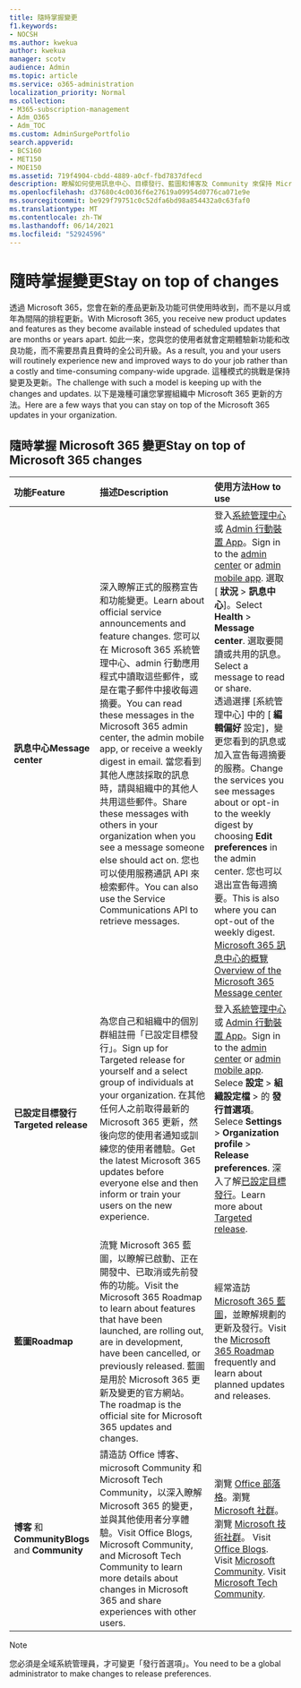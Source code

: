 ```yaml
---
title: 隨時掌握變更
f1.keywords:
- NOCSH
ms.author: kwekua
author: kwekua
manager: scotv
audience: Admin
ms.topic: article
ms.service: o365-administration
localization_priority: Normal
ms.collection:
- M365-subscription-management
- Adm_O365
- Adm_TOC
ms.custom: AdminSurgePortfolio
search.appverid:
- BCS160
- MET150
- MOE150
ms.assetid: 719f4904-cbdd-4889-a0cf-fbd7837dfecd
description: 瞭解如何使用訊息中心、目標發行、藍圖和博客及 Community 來保持 Microsoft 365 更新的最上層。
ms.openlocfilehash: d37680c4c0036f6e27619a09954d0776ca071e9e
ms.sourcegitcommit: be929f79751c0c52dfa6bd98a854432a0c63faf0
ms.translationtype: MT
ms.contentlocale: zh-TW
ms.lasthandoff: 06/14/2021
ms.locfileid: "52924596"
---
```

# <a name="stay-on-top-of-changes"></a><span data-ttu-id="d3a73-103">隨時掌握變更</span><span class="sxs-lookup"><span data-stu-id="d3a73-103">Stay on top of changes</span></span>

<span data-ttu-id="d3a73-104">透過 Microsoft 365，您會在新的產品更新及功能可供使用時收到，而不是以月或年為間隔的排程更新。</span><span class="sxs-lookup"><span data-stu-id="d3a73-104">With Microsoft 365, you receive new product updates and features as they become available instead of scheduled updates that are months or years apart.</span></span> <span data-ttu-id="d3a73-105">如此一來，您與您的使用者就會定期體驗新功能和改良功能，而不需要昂貴且費時的全公司升級。</span><span class="sxs-lookup"><span data-stu-id="d3a73-105">As a result, you and your users will routinely experience new and improved ways to do your job rather than a costly and time-consuming company-wide upgrade.</span></span> <span data-ttu-id="d3a73-106">這種模式的挑戰是保持變更及更新。</span><span class="sxs-lookup"><span data-stu-id="d3a73-106">The challenge with such a model is keeping up with the changes and updates.</span></span> <span data-ttu-id="d3a73-107">以下是幾種可讓您掌握組織中 Microsoft 365 更新的方法。</span><span class="sxs-lookup"><span data-stu-id="d3a73-107">Here are a few ways that you can stay on top of the Microsoft 365 updates in your organization.</span></span>

## <a name="stay-on-top-of-microsoft-365-changes"></a><span data-ttu-id="d3a73-108">隨時掌握 Microsoft 365 變更</span><span class="sxs-lookup"><span data-stu-id="d3a73-108">Stay on top of Microsoft 365 changes</span></span>

|<span data-ttu-id="d3a73-109">功能</span><span class="sxs-lookup"><span data-stu-id="d3a73-109">Feature</span></span>|<span data-ttu-id="d3a73-110">描述</span><span class="sxs-lookup"><span data-stu-id="d3a73-110">Description</span></span>|<span data-ttu-id="d3a73-111">使用方法</span><span class="sxs-lookup"><span data-stu-id="d3a73-111">How to use</span></span>|
|:-----|:-----|:-----|
|<span data-ttu-id="d3a73-112">**訊息中心**</span><span class="sxs-lookup"><span data-stu-id="d3a73-112">**Message center**</span></span> <br/> |<span data-ttu-id="d3a73-113">深入瞭解正式的服務宣告和功能變更。</span><span class="sxs-lookup"><span data-stu-id="d3a73-113">Learn about official service announcements and feature changes.</span></span> <span data-ttu-id="d3a73-114">您可以在 Microsoft 365 系統管理中心、admin 行動應用程式中讀取這些郵件，或是在電子郵件中接收每週摘要。</span><span class="sxs-lookup"><span data-stu-id="d3a73-114">You can read these messages in the Microsoft 365 admin center, the admin mobile app, or receive a weekly digest in email.</span></span> <span data-ttu-id="d3a73-115">當您看到其他人應該採取的訊息時，請與組織中的其他人共用這些郵件。</span><span class="sxs-lookup"><span data-stu-id="d3a73-115">Share these messages with others in your organization when you see a message someone else should act on.</span></span> <span data-ttu-id="d3a73-116">您也可以使用服務通訊 API 來檢索郵件。</span><span class="sxs-lookup"><span data-stu-id="d3a73-116">You can also use the Service Communications API to retrieve messages.</span></span>  <br/> |<span data-ttu-id="d3a73-117">登入[系統管理中心](../admin-overview/about-the-admin-center.md)或 [Admin 行動裝置 App](../admin-overview/admin-mobile-app.md)。</span><span class="sxs-lookup"><span data-stu-id="d3a73-117">Sign in to the [admin center](../admin-overview/about-the-admin-center.md) or [admin mobile app](../admin-overview/admin-mobile-app.md).</span></span> <span data-ttu-id="d3a73-118">選取 [ **狀況** \> **訊息中心**]。</span><span class="sxs-lookup"><span data-stu-id="d3a73-118">Select **Health** \> **Message center**.</span></span> <span data-ttu-id="d3a73-119">選取要閱讀或共用的訊息。</span><span class="sxs-lookup"><span data-stu-id="d3a73-119">Select a message to read or share.</span></span>  <br/> <span data-ttu-id="d3a73-120">透過選擇 [系統管理中心] 中的 [ **編輯偏好** 設定]，變更您看到的訊息或加入宣告每週摘要的服務。</span><span class="sxs-lookup"><span data-stu-id="d3a73-120">Change the services you see messages about or opt-in to the weekly digest by choosing **Edit preferences** in the admin center.</span></span> <span data-ttu-id="d3a73-121">您也可以退出宣告每週摘要。</span><span class="sxs-lookup"><span data-stu-id="d3a73-121">This is also where you can opt-out of the weekly digest.</span></span>  <br/> [<span data-ttu-id="d3a73-122">Microsoft 365 訊息中心的概覽</span><span class="sxs-lookup"><span data-stu-id="d3a73-122">Overview of the Microsoft 365 Message center</span></span>](message-center.md) <br/> |
|<span data-ttu-id="d3a73-123">**已設定目標發行**</span><span class="sxs-lookup"><span data-stu-id="d3a73-123">**Targeted release**</span></span> <br/> |<span data-ttu-id="d3a73-124">為您自己和組織中的個別群組註冊「已設定目標發行」。</span><span class="sxs-lookup"><span data-stu-id="d3a73-124">Sign up for Targeted release for yourself and a select group of individuals at your organization.</span></span> <span data-ttu-id="d3a73-125">在其他任何人之前取得最新的 Microsoft 365 更新，然後向您的使用者通知或訓練您的使用者體驗。</span><span class="sxs-lookup"><span data-stu-id="d3a73-125">Get the latest Microsoft 365 updates before everyone else and then inform or train your users on the new experience.</span></span>  <br/> |<span data-ttu-id="d3a73-126">登入[系統管理中心](../admin-overview/about-the-admin-center.md)或 [Admin 行動裝置 App](../admin-overview/admin-mobile-app.md)。</span><span class="sxs-lookup"><span data-stu-id="d3a73-126">Sign in to the [admin center](../admin-overview/about-the-admin-center.md) or [admin mobile app](../admin-overview/admin-mobile-app.md).</span></span> <span data-ttu-id="d3a73-127">Selece **設定** \> **組織設定檔** \> 的 **發行首選項**。</span><span class="sxs-lookup"><span data-stu-id="d3a73-127">Selece **Settings** \> **Organization profile** \> **Release preferences**.</span></span> <span data-ttu-id="d3a73-128">深入了解[已設定目標發行](release-options-in-office-365.md)。</span><span class="sxs-lookup"><span data-stu-id="d3a73-128">Learn more about [Targeted release](release-options-in-office-365.md).</span></span>  <br/> |
|<span data-ttu-id="d3a73-129">**藍圖**</span><span class="sxs-lookup"><span data-stu-id="d3a73-129">**Roadmap**</span></span> <br/> |<span data-ttu-id="d3a73-130">流覽 Microsoft 365 藍圖，以瞭解已啟動、正在開發中、已取消或先前發佈的功能。</span><span class="sxs-lookup"><span data-stu-id="d3a73-130">Visit the Microsoft 365 Roadmap to learn about features that have been launched, are rolling out, are in development, have been cancelled, or previously released.</span></span> <span data-ttu-id="d3a73-131">藍圖是用於 Microsoft 365 更新及變更的官方網站。</span><span class="sxs-lookup"><span data-stu-id="d3a73-131">The roadmap is the official site for Microsoft 365 updates and changes.</span></span>  <br/> |<span data-ttu-id="d3a73-132">經常造訪[Microsoft 365 藍圖](https://www.microsoft.com/microsoft-365/roadmap)，並瞭解規劃的更新及發行。</span><span class="sxs-lookup"><span data-stu-id="d3a73-132">Visit the [Microsoft 365 Roadmap](https://www.microsoft.com/microsoft-365/roadmap) frequently and learn about planned updates and releases.</span></span>  <br/> |
|<span data-ttu-id="d3a73-133">**博客** 和 **Community**</span><span class="sxs-lookup"><span data-stu-id="d3a73-133">**Blogs** and **Community**</span></span> <br/> |<span data-ttu-id="d3a73-134">請造訪 Office 博客、microsoft Community 和 Microsoft Tech Community，以深入瞭解 Microsoft 365 的變更，並與其他使用者分享體驗。</span><span class="sxs-lookup"><span data-stu-id="d3a73-134">Visit Office Blogs, Microsoft Community, and Microsoft Tech Community to learn more details about changes in Microsoft 365 and share experiences with other users.</span></span>  <br/> |<span data-ttu-id="d3a73-p108">瀏覽 [Office 部落格](https://www.microsoft.com/en-us/microsoft-365/blog/)。瀏覽 [Microsoft 社群](https://answers.microsoft.com)。瀏覽 [Microsoft 技術社群](https://techcommunity.microsoft.com)。  </span><span class="sxs-lookup"><span data-stu-id="d3a73-p108">Visit [Office Blogs](https://www.microsoft.com/en-us/microsoft-365/blog/). Visit [Microsoft Community](https://answers.microsoft.com). Visit [Microsoft Tech Community](https://techcommunity.microsoft.com).  </span></span><br/> |

> [!NOTE]
> <span data-ttu-id="d3a73-138">您必須是全域系統管理員，才可變更「發行首選項」。</span><span class="sxs-lookup"><span data-stu-id="d3a73-138">You need to be a global administrator to make changes to release preferences.</span></span>
